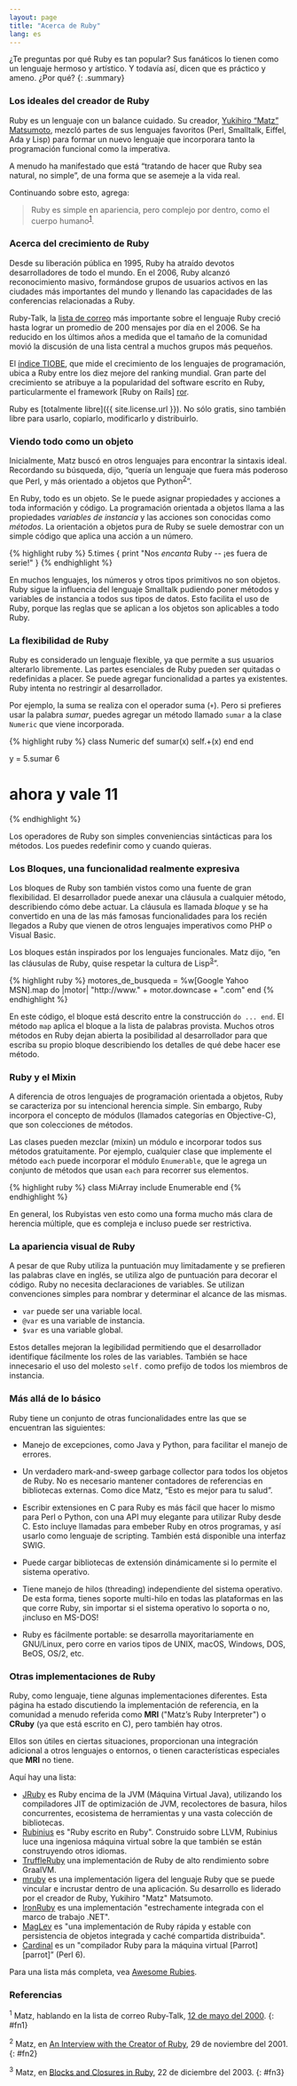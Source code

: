 ```yaml
---
layout: page
title: "Acerca de Ruby"
lang: es
---
```


¿Te preguntas por qué Ruby es tan popular? Sus fanáticos lo tienen como
un lenguaje hermoso y artístico. Y todavía así, dicen que es práctico y
ameno. ¿Por qué?
{: .summary}

### Los ideales del creador de Ruby

Ruby es un lenguaje con un balance cuidado. Su creador, [Yukihiro “Matz”
Matsumoto][matz], mezcló partes de sus lenguajes favoritos (Perl,
Smalltalk, Eiffel, Ada y Lisp) para formar un nuevo lenguaje que
incorporara tanto la programación funcional como la imperativa.

A menudo ha manifestado que está “tratando de hacer que Ruby sea
natural, no simple”, de una forma que se asemeje a la vida real.

Continuando sobre esto, agrega:

> Ruby es simple en apariencia, pero complejo por dentro, como el cuerpo
> humano<sup>[1](#fn1)</sup>.

### Acerca del crecimiento de Ruby

Desde su liberación pública en 1995, Ruby ha atraído devotos
desarrolladores de todo el mundo. En el 2006, Ruby alcanzó
reconocimiento masivo, formándose grupos de usuarios activos en las
ciudades más importantes del mundo y llenando las capacidades de las
conferencias relacionadas a Ruby.

Ruby-Talk, la [lista de correo](/es/community/mailing-lists/) más
importante sobre el lenguaje Ruby creció hasta lograr un promedio de
200 mensajes por día en el 2006. Se ha reducido en los últimos años a medida que el tamaño de la comunidad movió la discusión de una lista central a muchos grupos más pequeños.

El [índice TIOBE][tiobe], que mide el crecimiento de los lenguajes de
programación, ubica a Ruby entre los diez mejore del ranking mundial.
Gran parte del crecimiento se atribuye a la
popularidad del software escrito en Ruby, particularmente el
framework [Ruby on Rails] [ror].

Ruby es [totalmente libre]({{ site.license.url }}). No sólo gratis, sino también
libre para usarlo, copiarlo, modificarlo y distribuirlo.

### Viendo todo como un objeto

Inicialmente, Matz buscó en otros lenguajes para encontrar la sintaxis
ideal. Recordando su búsqueda, dijo, “quería un lenguaje que fuera más
poderoso que Perl, y más orientado a objetos que
Python<sup>[2](#fn2)</sup>”.

En Ruby, todo es un objeto. Se le puede asignar propiedades y acciones a
toda información y código. La programación orientada a objetos llama a
las propiedades *variables de instancia* y las acciones son conocidas
como *métodos*. La orientación a objetos pura de Ruby se suele demostrar
con un simple código que aplica una acción a un número.

{% highlight ruby %}
5.times { print "Nos *encanta* Ruby -- ¡es fuera de serie!" }
{% endhighlight %}

En muchos lenguajes, los números y otros tipos primitivos no son
objetos. Ruby sigue la influencia del lenguaje Smalltalk pudiendo poner
métodos y variables de instancia a todos sus tipos de datos. Esto
facilita el uso de Ruby, porque las reglas que se aplican a los objetos
son aplicables a todo Ruby.

### La flexibilidad de Ruby

Ruby es considerado un lenguaje flexible, ya que permite a sus usuarios
alterarlo libremente. Las partes esenciales de Ruby pueden ser quitadas
o redefinidas a placer. Se puede agregar funcionalidad a partes ya
existentes. Ruby intenta no restringir al desarrollador.

Por ejemplo, la suma se realiza con el operador suma (`+`). Pero si
prefieres usar la palabra *sumar*, puedes agregar un método llamado
`sumar` a la clase `Numeric` que viene incorporada.

{% highlight ruby %}
class Numeric
  def sumar(x)
    self.+(x)
  end
end

y = 5.sumar 6
# ahora y vale 11
{% endhighlight %}

Los operadores de Ruby son simples conveniencias sintácticas para los
métodos. Los puedes redefinir como y cuando quieras.

### Los Bloques, una funcionalidad realmente expresiva

Los bloques de Ruby son también vistos como una fuente de gran
flexibilidad. El desarrollador puede anexar una cláusula a cualquier
método, describiendo cómo debe actuar. La cláusula es llamada *bloque* y
se ha convertido en una de las más famosas funcionalidades para los
recién llegados a Ruby que vienen de otros lenguajes imperativos como
PHP o Visual Basic.

Los bloques están inspirados por los lenguajes funcionales. Matz dijo,
“en las cláusulas de Ruby, quise respetar la cultura de
Lisp<sup>[3](#fn3)</sup>”.

{% highlight ruby %}
motores_de_busqueda =
  %w[Google Yahoo MSN].map do |motor|
    "http://www." + motor.downcase + ".com"
  end
{% endhighlight %}

En este código, el bloque está descrito entre la construcción `do ...
end`. El método `map` aplica el bloque a la lista de palabras provista.
Muchos otros métodos en Ruby dejan abierta la posibilidad al
desarrollador para que escriba su propio bloque describiendo los
detalles de qué debe hacer ese método.

### Ruby y el Mixin

A diferencia de otros lenguajes de programación orientada a objetos,
Ruby se caracteriza por su intencional herencia simple. Sin embargo,
Ruby incorpora el concepto de módulos (llamados categorías en
Objective-C), que son colecciones de métodos.

Las clases pueden mezclar (mixin) un módulo e incorporar todos sus
métodos gratuitamente. Por ejemplo, cualquier clase que implemente el
método `each` puede incorporar el módulo `Enumerable`, que le agrega un
conjunto de métodos que usan `each` para recorrer sus elementos.

{% highlight ruby %}
class MiArray
  include Enumerable
end
{% endhighlight %}

En general, los Rubyistas ven esto como una forma mucho más clara de
herencia múltiple, que es compleja e incluso puede ser restrictiva.

### La apariencia visual de Ruby

A pesar de que Ruby utiliza la puntuación muy limitadamente y se
prefieren las palabras clave en inglés, se utiliza algo de puntuación
para decorar el código. Ruby no necesita declaraciones de variables. Se
utilizan convenciones simples para nombrar y determinar el alcance de
las mismas.

* `var` puede ser una variable local.
* `@var` es una variable de instancia.
* `$var` es una variable global.

Estos detalles mejoran la legibilidad permitiendo que el desarrollador
identifique fácilmente los roles de las variables. También se hace
innecesario el uso del molesto `self.` como prefijo de todos los
miembros de instancia.

### Más allá de lo básico

Ruby tiene un conjunto de otras funcionalidades entre las que se
encuentran las siguientes:

* Manejo de excepciones, como Java y Python, para facilitar el manejo de
  errores.

* Un verdadero mark-and-sweep garbage collector para todos los objetos
  de Ruby. No es necesario mantener contadores de referencias en
  bibliotecas externas. Como dice Matz, “Esto es mejor para tu salud”.

* Escribir extensiones en C para Ruby es más fácil que hacer lo mismo
  para Perl o Python, con una API muy elegante para utilizar Ruby desde
  C. Esto incluye llamadas para embeber Ruby en otros programas, y así
  usarlo como lenguaje de scripting. También está disponible una
  interfaz SWIG.

* Puede cargar bibliotecas de extensión dinámicamente si lo permite el
  sistema operativo.

* Tiene manejo de hilos (threading) independiente del sistema operativo.
  De esta forma, tienes soporte multi-hilo en todas las plataformas en
  las que corre Ruby, sin importar si el sistema operativo lo soporta o
  no, ¡incluso en MS-DOS!

* Ruby es fácilmente portable: se desarrolla mayoritariamente en
  GNU/Linux, pero corre en varios tipos de UNIX, macOS,
  Windows, DOS, BeOS, OS/2, etc.

### Otras implementaciones de Ruby

Ruby, como lenguaje, tiene algunas implementaciones diferentes. Esta página ha estado discutiendo la implementación de referencia, en la comunidad a menudo referida como **MRI** ("Matz’s Ruby Interpreter") o **CRuby** (ya que está escrito en C), pero también hay otros.

Ellos son útiles en ciertas situaciones, proporcionan una integración adicional a otros lenguajes o entornos, o tienen características especiales que **MRI** no tiene.

Aquí hay una lista:

* [JRuby][jruby] es Ruby encima de la JVM (Máquina Virtual Java), utilizando los compiladores JIT de optimización de JVM, recolectores de basura, hilos concurrentes, ecosistema de herramientas y una vasta colección de bibliotecas.
* [Rubinius][rubinius] es "Ruby escrito en Ruby". Construido sobre LLVM, Rubinius luce una ingeniosa máquina virtual sobre la que también se están construyendo otros idiomas.
* [TruffleRuby][truffleruby] una implementación de Ruby de alto rendimiento sobre GraalVM.
* [mruby][mruby] es una implementación ligera del lenguaje Ruby que se puede vincular e incrustar dentro de una aplicación.
Su desarrollo es liderado por el creador de Ruby, Yukihiro "Matz" Matsumoto.
* [IronRuby][ironruby] es una implementación "estrechamente integrada con el marco de trabajo .NET".
* [MagLev][maglev] es "una implementación de Ruby rápida y estable con persistencia de objetos integrada y caché compartida distribuida".
* [Cardinal][cardinal] es un "compilador Ruby para la máquina virtual [Parrot][parrot]”
  (Perl 6).

Para una lista más completa, vea [Awesome Rubies][awesome-rubies].

### Referencias

<sup>1</sup> Matz, hablando en la lista de correo Ruby-Talk, [12 de mayo
del 2000][blade].
{: #fn1}

<sup>2</sup> Matz, en [An Interview with the Creator of Ruby][linuxdevcenter], 29 de
noviembre del 2001.
{: #fn2}

<sup>3</sup> Matz, en [Blocks and Closures in Ruby][artima], 22 de diciembre
del 2003.
{: #fn3}



[matz]: http://www.rubyist.net/~matz/
[blade]: https://blade.ruby-lang.org/ruby-talk/2773
[ror]: http://rubyonrails.org/
[linuxdevcenter]: http://www.linuxdevcenter.com/pub/a/linux/2001/11/29/ruby.html
[artima]: http://www.artima.com/intv/closures2.html
[tiobe]: http://www.tiobe.com/index.php/content/paperinfo/tpci/index.html
[jruby]: http://jruby.org
[rubinius]: http://rubini.us
[truffleruby]: https://github.com/oracle/truffleruby
[mruby]: http://www.mruby.org/
[ironruby]: http://www.ironruby.net
[maglev]: http://maglev.github.io
[cardinal]: https://github.com/parrot/cardinal
[awesome-rubies]: https://github.com/planetruby/awesome-rubies
